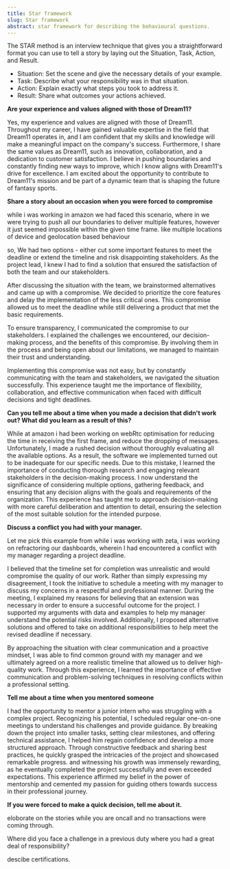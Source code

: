 ```yaml
---
title: Star framework
slug: Star framework
abstract: star framework for describing the behavioural questions.
---
```


The STAR method is an interview technique that gives you a straightforward format you can use to tell a story by laying out the Situation, Task, Action, and Result.

* Situation: Set the scene and give the necessary details of your example.
* Task: Describe what your responsibility was in that situation.
* Action: Explain exactly what steps you took to address it.
* Result: Share what outcomes your actions achieved.

**Are your experience and values aligned with those of Dream11?**

Yes, my experience and values are aligned with those of Dream11. Throughout my career, I have gained valuable expertise in the field that Dream11 operates in, and I am confident that my skills and knowledge will make a meaningful impact on the company's success. Furthermore, I share the same values as Dream11, such as innovation, collaboration, and a dedication to customer satisfaction. I believe in pushing boundaries and constantly finding new ways to improve, which I know aligns with Dream11's drive for excellence. I am excited about the opportunity to contribute to Dream11's mission and be part of a dynamic team that is shaping the future of fantasy sports.


**Share a story about an occasion when you were forced to compromise**

while i was working in amazon we had faced this scenario, where in we were trying to push all our boundaries to deliver multiple features, however it just seemed impossible within the given time frame. like multiple locations of device and geolocation based behaviour

 so, We had two options - either cut some important features to meet the deadline or extend the timeline and risk disappointing stakeholders. As the project lead, I knew I had to find a solution that ensured the satisfaction of both the team and our stakeholders.

After discussing the situation with the team, we brainstormed alternatives and came up with a compromise. We decided to prioritize the core features and delay the implementation of the less critical ones. This compromise allowed us to meet the deadline while still delivering a product that met the basic requirements.

To ensure transparency, I communicated the compromise to our stakeholders. I explained the challenges we encountered, our decision-making process, and the benefits of this compromise. By involving them in the process and being open about our limitations, we managed to maintain their trust and understanding.

Implementing this compromise was not easy, but by constantly communicating with the team and stakeholders, we navigated the situation successfully. This experience taught me the importance of flexibility, collaboration, and effective communication when faced with difficult decisions and tight deadlines.


**Can you tell me about a time when you made a decision that didn't work out? What did you learn as a result of this?**

While at amazon i had been working on webRtc optimisation for reducing the time in receiving the first frame, and reduce the dropping of messages.
 Unfortunately, I made a rushed decision without thoroughly evaluating all the available options. As a result, the software we implemented turned out to be inadequate for our specific needs. Due to this mistake, I learned the importance of conducting thorough research and engaging relevant stakeholders in the decision-making process. I now understand the significance of considering multiple options, gathering feedback, and ensuring that any decision aligns with the goals and requirements of the organization. This experience has taught me to approach decision-making with more careful deliberation and attention to detail, ensuring the selection of the most suitable solution for the intended purpose.

**Discuss a conflict you had with your manager.**

Let me pick this example from while i was working with zeta, i was working on refractoring our dashboards, 
wherein I had encountered a conflict with my manager regarding a project deadline. 

I believed that the timeline set for completion was unrealistic and would compromise the quality of our work. Rather than simply expressing my disagreement, I took the initiative to schedule a meeting with my manager to discuss my concerns in a respectful and professional manner. During the meeting, I explained my reasons for believing that an extension was necessary in order to ensure a successful outcome for the project. I supported my arguments with data and examples to help my manager understand the potential risks involved. Additionally, I proposed alternative solutions and offered to take on additional responsibilities to help meet the revised deadline if necessary. 

By approaching the situation with clear communication and a proactive mindset, I was able to find common ground with my manager and we ultimately agreed on a more realistic timeline that allowed us to deliver high-quality work. Through this experience, I learned the importance of effective communication and problem-solving techniques in resolving conflicts within a professional setting.

**Tell me about a time when you mentored someone**

I had the opportunity to mentor a junior intern who was struggling with a complex project. Recognizing his potential, I scheduled regular one-on-one meetings to understand his challenges and provide guidance. By breaking down the project into smaller tasks, setting clear milestones, and offering technical assistance, I helped him regain confidence and develop a more structured approach. Through constructive feedback and sharing best practices, he quickly grasped the intricacies of the project and showcased remarkable progress. and witnessing his growth was immensely rewarding, as he eventually completed the project successfully and even exceeded expectations. This experience affirmed my belief in the power of mentorship and cemented my passion for guiding others towards success in their professional journey.

**If you were forced to make a quick decision, tell me about it.**

eloborate on the stories while you are oncall and no transactions were coming through.

Where did you face a challenge in a previous duty where you had a great deal of responsibility?

descibe certifications.


